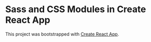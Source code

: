 # Sass and CSS Modules in Create React App

This project was bootstrapped with [Create React App](https://github.com/facebookincubator/create-react-app).
